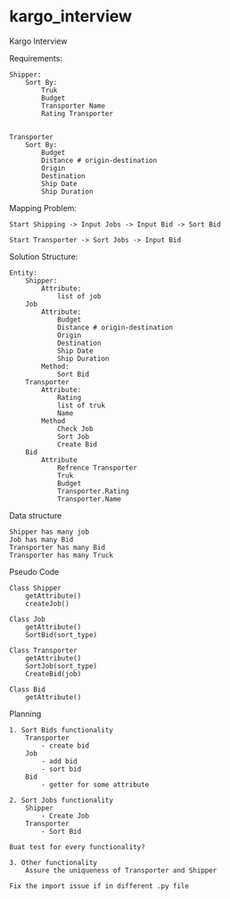 # kargo_interview
Kargo Interview


Requirements:

	Shipper:
		Sort By:
			Truk
			Budget
			Transporter Name
			Rating Transporter


	Transporter
		Sort By:
			Budget
			Distance # origin-destination
			Origin
			Destination
			Ship Date
			Ship Duration

Mapping Problem:

	Start Shipping -> Input Jobs -> Input Bid -> Sort Bid

	Start Transporter -> Sort Jobs -> Input Bid

Solution Structure:

	Entity:
		Shipper:
			Attribute:
				list of job
		Job
			Attribute:
				Budget
				Distance # origin-destination
				Origin
				Destination
				Ship Date
				Ship Duration
			Method:
				Sort Bid
		Transporter
			Attribute:
				Rating
				list of truk
				Name
			Method
				Check Job
				Sort Job
				Create Bid
		Bid
			Attribute
				Refrence Transporter
				Truk
				Budget
				Transporter.Rating
				Transporter.Name

Data structure

	Shipper has many job
	Job has many Bid
	Transporter has many Bid
	Transporter has many Truck

Pseudo Code

	Class Shipper
		getAttribute()
		createJob()

	Class Job
		getAttribute()
		SortBid(sort_type)

	Class Transporter
		getAttribute()
		SortJob(sort_type)
		CreateBid(job)

	Class Bid
		getAttribute()

Planning

	1. Sort Bids functionality
		Transporter
			- create bid
		Job
			- add bid
			- sort bid
		Bid
			- getter for some attribute

	2. Sort Jobs functionality
		Shipper
			- Create Job
		Transporter
			- Sort Bid

	Buat test for every functionality?

	3. Other functionality
		Assure the uniqueness of Transporter and Shipper

	Fix the import issue if in different .py file
